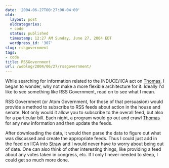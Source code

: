 ```yaml
---
date: '2004-06-27T00:27:00-04:00'
old:
  layout: post
  oldcategories:
  - code
  status: published
  timestamp: 12:27 AM Sunday, June 27, 2004 EDT
  wordpress_id: '307'
slug: rssgovernment
tags:
- code
title: RSSGovernment
url: /weblog/2004/06/27/rssgovernment/
---
```


While searching for information related to the INDUCE/IICA act on [Thomas](http://www.congress.gov/), I began to wonder, why not make a more flexible architecture for it.  Ideally I'd like to see something like RSS Government, read on to see what I mean.

RSS Government (or Atom Government, for those of that persuasion) would provide a method to subscribe to RSS feeds about action in the house and senate.  Not only would it allow you to subscribe to the overall feed, but also for a particular bill.  Each night, a program would go out and crawl [Thomas](http://www.congress.gov/) for any new information and then update the feeds.

After downloading the data, it would then parse the data to figure out what was discussed and create the appropriate feeds.  Thus I could just add in the feed on IICA into [Straw](http://www.nongnu.org/straw/) and I would never have to worry about being out of date.  One can also think of other interesting things, like providing a feed about any votes taken in congress, etc.  If I only I never needed to sleep, I could get so much more done.